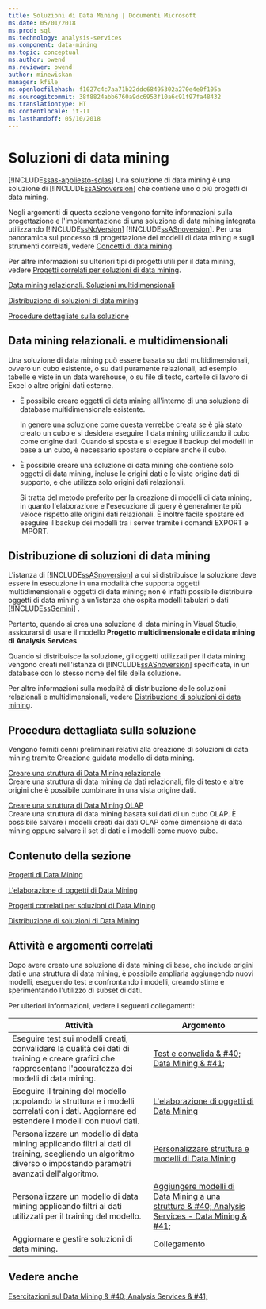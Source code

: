 ```yaml
---
title: Soluzioni di Data Mining | Documenti Microsoft
ms.date: 05/01/2018
ms.prod: sql
ms.technology: analysis-services
ms.component: data-mining
ms.topic: conceptual
ms.author: owend
ms.reviewer: owend
author: minewiskan
manager: kfile
ms.openlocfilehash: f1027c4c7aa71b22ddc68495302a270e4e0f105a
ms.sourcegitcommit: 38f8824abb6760a9dc6953f10a6c91f97fa48432
ms.translationtype: HT
ms.contentlocale: it-IT
ms.lasthandoff: 05/10/2018
---
```

# <a name="data-mining-solutions"></a>Soluzioni di data mining
[!INCLUDE[ssas-appliesto-sqlas](../../includes/ssas-appliesto-sqlas.md)]
  Una soluzione di data mining è una soluzione di [!INCLUDE[ssASnoversion](../../includes/ssasnoversion-md.md)] che contiene uno o più progetti di data mining.  
  
 Negli argomenti di questa sezione vengono fornite informazioni sulla progettazione e l'implementazione di una soluzione di data mining integrata utilizzando [!INCLUDE[ssNoVersion](../../includes/ssnoversion-md.md)] [!INCLUDE[ssASnoversion](../../includes/ssasnoversion-md.md)]. Per una panoramica sul processo di progettazione dei modelli di data mining e sugli strumenti correlati, vedere [Concetti di data mining](../../analysis-services/data-mining/data-mining-concepts.md).  
  
 Per altre informazioni su ulteriori tipi di progetti utili per il data mining, vedere [Progetti correlati per soluzioni di data mining](../../analysis-services/data-mining/related-projects-for-data-mining-solutions.md).  
  
 [Data mining relazionali. Soluzioni multidimensionali](#bkmk_RelMD)  
  
 [Distribuzione di soluzioni di data mining](#bkmk_Deploy)  
  
 [Procedure dettagliate sulla soluzione](#bkmk_Walkthru)  
  
##  <a name="bkmk_RelMD"></a>Data mining relazionali. e multidimensionali  
 Una soluzione di data mining può essere basata su dati multidimensionali, ovvero un cubo esistente, o su dati puramente relazionali, ad esempio tabelle e viste in un data warehouse, o su file di testo, cartelle di lavoro di Excel o altre origini dati esterne.  
  
-   È possibile creare oggetti di data mining all'interno di una soluzione di database multidimensionale esistente.  
  
     In genere una soluzione come questa verrebbe creata se è già stato creato un cubo e si desidera eseguire il data mining utilizzando il cubo come origine dati. Quando si sposta e si esegue il backup dei modelli in base a un cubo, è necessario spostare o copiare anche il cubo.  
  
-   È possibile creare una soluzione di data mining che contiene solo oggetti di data mining, incluse le origini dati e le viste origine dati di supporto, e che utilizza solo origini dati relazionali.  
  
     Si tratta del metodo preferito per la creazione di modelli di data mining, in quanto l'elaborazione e l'esecuzione di query è generalmente più veloce rispetto alle origini dati relazionali. È inoltre facile spostare ed eseguire il backup dei modelli tra i server tramite i comandi EXPORT e IMPORT.  
  
##  <a name="bkmk_Deploy"></a> Distribuzione di soluzioni di data mining  
 L'istanza di [!INCLUDE[ssASnoversion](../../includes/ssasnoversion-md.md)] a cui si distribuisce la soluzione deve essere in esecuzione in una modalità che supporta oggetti multidimensionali e oggetti di data mining; non è infatti possibile distribuire oggetti di data mining a un'istanza che ospita modelli tabulari o dati [!INCLUDE[ssGemini](../../includes/ssgemini-md.md)] .  
  
 Pertanto, quando si crea una soluzione di data mining in Visual Studio, assicurarsi di usare il modello **Progetto multidimensionale e di data mining di Analysis Services**.  
  
 Quando si distribuisce la soluzione, gli oggetti utilizzati per il data mining vengono creati nell'istanza di [!INCLUDE[ssASnoversion](../../includes/ssasnoversion-md.md)] specificata, in un database con lo stesso nome del file della soluzione.  
  
 Per altre informazioni sulla modalità di distribuzione delle soluzioni relazionali e multidimensionali, vedere [Distribuzione di soluzioni di data mining](../../analysis-services/data-mining/deployment-of-data-mining-solutions.md).  
  
##  <a name="bkmk_Walkthru"></a> Procedura dettagliata sulla soluzione  
 Vengono forniti cenni preliminari relativi alla creazione di soluzioni di data mining tramite Creazione guidata modello di data mining.  
  
 [Creare una struttura di Data Mining relazionale](../../analysis-services/data-mining/create-a-relational-mining-structure.md)  
 Creare una struttura di data mining da dati relazionali, file di testo e altre origini che è possibile combinare in una vista origine dati.  
  
 [Creare una struttura di Data Mining OLAP](../../analysis-services/data-mining/create-an-olap-mining-structure.md)  
 Creare una struttura di data mining basata sui dati di un cubo OLAP. È possibile salvare i modelli creati dai dati OLAP come dimensione di data mining oppure salvare il set di dati e i modelli come nuovo cubo.  
  
## <a name="in-this-section"></a>Contenuto della sezione  
 [Progetti di Data Mining](../../analysis-services/data-mining/data-mining-projects.md)  
  
 [L'elaborazione di oggetti di Data Mining](../../analysis-services/data-mining/processing-data-mining-objects.md)  
  
 [Progetti correlati per soluzioni di Data Mining](../../analysis-services/data-mining/related-projects-for-data-mining-solutions.md)  
  
 [Distribuzione di soluzioni di Data Mining](../../analysis-services/data-mining/deployment-of-data-mining-solutions.md)  
  
## <a name="related-tasks-and-topics"></a>Attività e argomenti correlati  
 Dopo avere creato una soluzione di data mining di base, che include origini dati e una struttura di data mining, è possibile ampliarla aggiungendo nuovi modelli, eseguendo test e confrontando i modelli, creando stime e sperimentando l'utilizzo di subset di dati.  
  
 Per ulteriori informazioni, vedere i seguenti collegamenti:  
  
|Attività|Argomento|  
|-----------|------------|  
|Eseguire test sui modelli creati, convalidare la qualità dei dati di training e creare grafici che rappresentano l'accuratezza dei modelli di data mining.|[Test e convalida & #40; Data Mining & #41;](../../analysis-services/data-mining/testing-and-validation-data-mining.md)|  
|Eseguire il training del modello popolando la struttura e i modelli correlati con i dati. Aggiornare ed estendere i modelli con nuovi dati.|[L'elaborazione di oggetti di Data Mining](../../analysis-services/data-mining/processing-data-mining-objects.md)|  
|Personalizzare un modello di data mining applicando filtri ai dati di training, scegliendo un algoritmo diverso o impostando parametri avanzati dell'algoritmo.|[Personalizzare struttura e modelli di Data Mining](../../analysis-services/data-mining/customize-mining-models-and-structure.md)|  
|Personalizzare un modello di data mining applicando filtri ai dati utilizzati per il training del modello.|[Aggiungere modelli di Data Mining a una struttura & #40; Analysis Services - Data Mining & #41;](../../analysis-services/data-mining/add-mining-models-to-a-structure-analysis-services-data-mining.md)|  
|Aggiornare e gestire soluzioni di data mining.|Collegamento|  
  
## <a name="see-also"></a>Vedere anche  
 [Esercitazioni sul Data Mining & #40; Analysis Services & #41;](../../analysis-services/data-mining-tutorials-analysis-services.md)  
  
  
